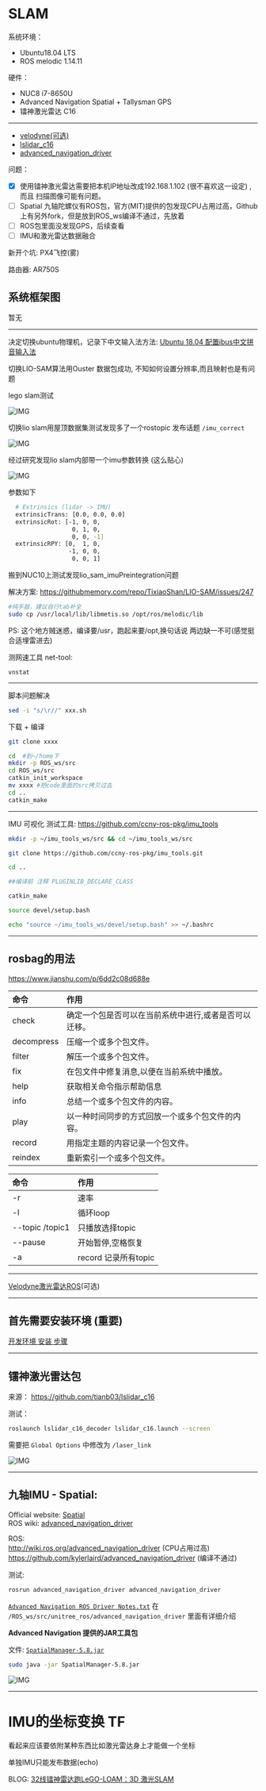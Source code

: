 # SLAM

系统环境： 
- Ubuntu18.04 LTS
- ROS melodic 1.14.11

硬件：
- NUC8 i7-8650U
- Advanced Navigation Spatial + Tallysman GPS
- 镭神激光雷达 C16
----

* [velodyne(可选)](data/Velodyne_16.md)
* [lslidar_c16](data/lslidar_c16.md)
* [advanced_navigation_driver](data/Spatial.md)

问题：
- [x] 使用镭神激光雷达需要把本机IP地址改成192.168.1.102 (很不喜欢这一设定) , 而且 扫描图像可能有问题。    
- [ ] Spatial 九轴陀螺仪有ROS包，官方(MIT)提供的包发现CPU占用过高，Github上有另外fork，但是放到ROS_ws编译不通过，先放着
- [ ] ROS包里面没发现GPS，后续查看
- [ ] IMU和激光雷达数据融合

新开个坑: PX4飞控(雾)   

路由器: AR750S

## 系统框架图

暂无

----
决定切换ubuntu物理机，记录下中文输入法方法: [Ubuntu 18.04 配置ibus中文拼音输入法](https://blog.csdn.net/wu10188/article/details/86540464)


切换LIO-SAM算法用Ouster 数据包成功, 不知如何设置分辨率,而且映射也是有问题


lego slam测试

![IMG](pictures/lego-slam.png)


切换lio slam用屋顶数据集测试发现多了一个rostopic 发布话题 `/imu_correct`    

![IMG](pictures/roof-dataset.png)

经过研究发现lio slam内部带一个imu参数转换 (这么贴心)

![IMG](pictures/imu_raw-imu_correct.png)

参数如下

``` bash
  # Extrinsics (lidar -> IMU)
  extrinsicTrans: [0.0, 0.0, 0.0]
  extrinsicRot: [-1, 0, 0,
                  0, 1, 0,
                  0, 0, -1]
  extrinsicRPY: [0,  1, 0,
                 -1, 0, 0,
                  0, 0, 1]
```

搬到NUC10上测试发现lio_sam_imuPreintegration问题

解决方案: https://githubmemory.com/repo/TixiaoShan/LIO-SAM/issues/247

``` bash
#纯手敲，建议自行tab补全
sudo cp /usr/local/lib/libmetis.so /opt/ros/melodic/lib
```
PS: 这个地方贼迷惑，编译要/usr，跑起来要/opt,换句话说 两边缺一不可(感觉挺合适埋雷进去)


测网速工具 net-tool: 

`vnstat`

----
脚本问题解决
``` bash
sed -i "s/\r//" xxx.sh
```

下载 + 编译
``` bash
git clone xxxx

cd  #到~/home下
mkdir -p ROS_ws/src
cd ROS_ws/src
catkin_init_workspace
mv xxxx #把code里面的src拷贝过去
cd ..
catkin_make
```

----
IMU 可视化 测试工具: 
https://github.com/ccny-ros-pkg/imu_tools

``` bash
mkdir -p ~/imu_tools_ws/src && cd ~/imu_tools_ws/src

git clone https://github.com/ccny-ros-pkg/imu_tools.git

cd ..

##编译前 注释 PLUGINLIB_DECLARE_CLASS

catkin_make

source devel/setup.bash

echo "source ~/imu_tools_ws/devel/setup.bash" >> ~/.bashrc
``` 

----

## rosbag的用法
https://www.jianshu.com/p/6dd2c08d688e      



| 命令       | 作用                                                  |
| :--------- | :---------------------------------------------------- |
| check      | 确定一个包是否可以在当前系统中进行,或者是否可以迁移。 |
| decompress | 压缩一个或多个包文件。                                |
| filter     | 解压一个或多个包文件。                                |
| fix        | 在包文件中修复消息,以便在当前系统中播放。             |
| help       | 获取相关命令指示帮助信息                              |
| info       | 总结一个或多个包文件的内容。                          |
| play       | 以一种时间同步的方式回放一个或多个包文件的内容。      |
| record     | 用指定主题的内容记录一个包文件。                      |
| reindex    | 重新索引一个或多个包文件。                            |


| 命令            | 作用                 |
| :-------------- | :------------------- |
| -r              | 速率                 |
| -l              | 循环loop             |
| --topic /topic1 | 只播放选择topic      |
| --pause         | 开始暂停,空格恢复    |
| -a              | record 记录所有topic |



----



[Velodyne激光雷达ROS](../data/Velodyne_16.md)(可选)
  
----

## 首先需要安装环境 (重要)

[开发环境 安装 步骤](../Development-environment.md) 

----

## 镭神激光雷达包
来源： https://github.com/tianb03/lslidar_c16

测试：  

``` bash
roslaunch lslidar_c16_decoder lslidar_c16.launch --screen    
```
需要把 `Global Options` 中修改为 `/laser_link`

![IMG](pictures/lslidar_c16_7.13.png)

----

## 九轴IMU - Spatial:     
Official website: [Spatial](https://www.advancednavigation.com/products/spatial)        
ROS wiki: [advanced_navigation_driver](http://wiki.ros.org/advanced_navigation_driver) 

ROS:         
http://wiki.ros.org/advanced_navigation_driver  (CPU占用过高)  
https://github.com/kylerlaird/advanced_navigation_driver (编译不通过)  

测试: 
``` bash
rosrun advanced_navigation_driver advanced_navigation_driver
``` 
[`Advanced Navigation ROS Driver Notes.txt`](code/ROS_ws/src/unitree_ros/advanced_navigation_driver/Advanced-Navigation-ROS-Driver-Notes.txt) 在 `/ROS_ws/src/unitree_ros/advanced_navigation_driver` 里面有详细介绍


**Advanced Navigation 提供的JAR工具包**

文件: [`SpatialManager-5.8.jar`](../data/Spatial/SpatialManager-5.8.jar)
``` bash
sudo java -jar SpatialManager-5.8.jar 
``` 

![IMG](pictures/spatial.png)

----
# IMU的坐标变换 TF
看起来应该要依附某种东西比如激光雷达身上才能做一个坐标

单独IMU只能发布数据(echo)

BLOG: [32线镭神雷达跑LeGO-LOAM：3D 激光SLAM](https://blog.csdn.net/weixin_44208916/article/details/106094490)

